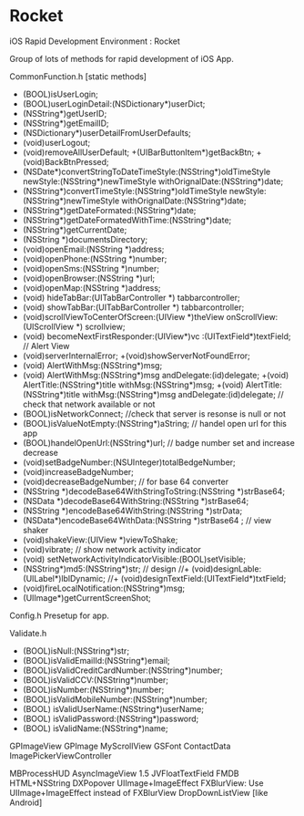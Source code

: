 # Rocket
iOS Rapid Development Environment : Rocket


Group of lots of methods for rapid development of iOS App.

CommonFunction.h [static methods]
+ (BOOL)isUserLogin;
+ (BOOL)userLoginDetail:(NSDictionary*)userDict;
+ (NSString*)getUserID;
+ (NSString*)getEmailID;
+ (NSDictionary*)userDetailFromUserDefaults;
+ (void)userLogout;
+ (void)removeAllUserDefault;
+(UIBarButtonItem*)getBackBtn;
+(void)BackBtnPressed;
+ (NSDate*)convertStringToDateTimeStyle:(NSString*)oldTimeStyle
newStyle:(NSString*)newTimeStyle
withOrignalDate:(NSString*)date;
+ (NSString*)convertTimeStyle:(NSString*)oldTimeStyle
newStyle:(NSString*)newTimeStyle
withOrignalDate:(NSString*)date;
+ (NSString*)getDateFormated:(NSString*)date;
+ (NSString*)getDateFormatedWithTime:(NSString*)date;
+ (NSString*)getCurrentDate;
+ (NSString *)documentsDirectory;
+ (void)openEmail:(NSString *)address;
+ (void)openPhone:(NSString *)number;
+ (void)openSms:(NSString *)number;
+ (void)openBrowser:(NSString *)url;
+ (void)openMap:(NSString *)address;
+ (void) hideTabBar:(UITabBarController *) tabbarcontroller;
+ (void) showTabBar:(UITabBarController *) tabbarcontroller;
+ (void)scrollViewToCenterOfScreen:(UIView *)theView onScrollView:(UIScrollView *) scrollview;
+ (void) becomeNextFirstResponder:(UIView*)vc :(UITextField*)textField;
// Alert View
+ (void)serverInternalError;
+(void)showServerNotFoundError;
+ (void) AlertWithMsg:(NSString*)msg;
+ (void) AlertWithMsg:(NSString*)msg andDelegate:(id)delegate;
+(void) AlertTitle:(NSString*)title withMsg:(NSString*)msg;
+(void) AlertTitle:(NSString*)title withMsg:(NSString*)msg andDelegate:(id)delegate;
// check that network available or not
+ (BOOL)isNetworkConnect;
//check that server is resonse is null or not
+ (BOOL)isValueNotEmpty:(NSString*)aString;
// handel open url for this app
+ (BOOL)handelOpenUrl:(NSString*)url;
// badge number set and increase decrease
+ (void)setBadgeNumber:(NSUInteger)totalBedgeNumber;
+ (void)increaseBadgeNumber;
+ (void)decreaseBadgeNumber;
// for base 64 converter
+ (NSString *)decodeBase64WithStringToString:(NSString *)strBase64;
+ (NSData *)decodeBase64WithString:(NSString *)strBase64;
+ (NSString *)encodeBase64WithString:(NSString *)strData;
+ (NSData*)encodeBase64WithData:(NSString *)strBase64 ;
// view shaker
+ (void)shakeView:(UIView *)viewToShake;
+ (void)vibrate;
// show network activity indicator
+ (void) setNetworkActivityIndicatorVisible:(BOOL)setVisible;
+ (NSString*)md5:(NSString*)str;
// design
//+ (void)designLable:(UILabel*)lblDynamic;
//+ (void)designTextField:(UITextField*)txtField;
+ (void)fireLocalNotification:(NSString*)msg;
+ (UIImage*)getCurrentScreenShot;


Config.h
Presetup for app.

Validate.h
+ (BOOL)isNull:(NSString*)str;
+ (BOOL)isValidEmailId:(NSString*)email;
+ (BOOL)isValidCreditCardNumber:(NSString*)number;
+ (BOOL)isValidCCV:(NSString*)number;
+ (BOOL)isNumber:(NSString*)number;
+ (BOOL)isValidMobileNumber:(NSString*)number;
+ (BOOL) isValidUserName:(NSString*)userName;
+ (BOOL) isValidPassword:(NSString*)password;
+ (BOOL) isValidName:(NSString*)name;

GPImageView
GPImage
MyScrollView
GSFont
ContactData
ImagePickerViewController

MBProcessHUD
AsyncImageView 1.5
JVFloatTextField
FMDB
HTML+NSString
DXPopover
UIImage+ImageEffect
FXBlurView: Use UIImage+ImageEffect instead of FXBlurView
DropDownListView [like Android]
